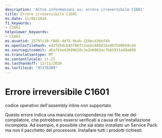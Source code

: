```yaml
---
description: 'Altre informazioni su: errore irreversibile C1601'
title: Errore irreversibile C1601
ms.date: 11/04/2016
f1_keywords:
- C1601
helpviewer_keywords:
- C1601
ms.assetid: 25797c39-f085-4d75-9eab-159ecd36ef49
ms.openlocfilehash: ed2fd5dcb45f86f23aebc888d1ba4bfbd8694cd4
ms.sourcegitcommit: d6af41e42699628c3e2e6063ec7b03931a49a098
ms.translationtype: MT
ms.contentlocale: it-IT
ms.lasthandoff: 12/11/2020
ms.locfileid: "97276309"
---
```

# <a name="fatal-error-c1601"></a>Errore irreversibile C1601

codice operativo dell'assembly inline non supportato

Questo errore indica una mancata corrispondenza nei file exe del compilatore, che potrebbero essersi verificati a causa di un'installazione incompleta. Ad esempio, è possibile che sia stato installato un Service Pack ma non il pacchetto del processore. Installare tutti i prodotti richiesti.
